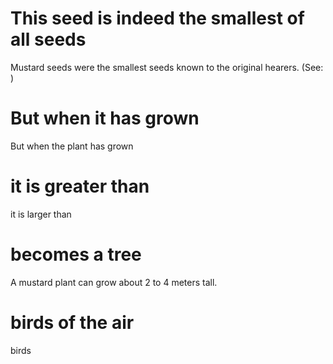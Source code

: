 
# This seed is indeed the smallest of all seeds
Mustard seeds were the smallest seeds known to the original hearers. (See: )

# But when it has grown
But when the plant has grown

# it is greater than
it is larger than

# becomes a tree
A mustard plant can grow about 2 to 4 meters tall.

# birds of the air
birds